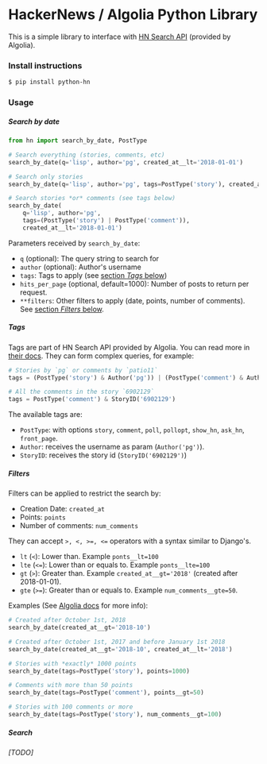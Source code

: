 # HackerNews / Algolia Python Library

This is a simple library to interface with [HN Search API](https://hn.algolia.com/api) (provided by Algolia).

### Install instructions

```bash
$ pip install python-hn
```

### Usage

##### Search by date

```python
from hn import search_by_date, PostType

# Search everything (stories, comments, etc)
search_by_date(q='lisp', author='pg', created_at__lt='2018-01-01')

# Search only stories
search_by_date(q='lisp', author='pg', tags=PostType('story'), created_at__lt='2018-01-01')

# Search stories *or* comments (see tags below)
search_by_date(
    q='lisp', author='pg',
    tags=(PostType('story') | PostType('comment')),
    created_at__lt='2018-01-01')
```

Parameters received by `search_by_date`:
* `q` (optional): The query string to search for
* `author` (optional): Author's username
* `tags`: Tags to apply (see [section _Tags_ below](#tags))
* `hits_per_page` (optional, default=1000): Number of posts to return per request.
* `**filters`: Other filters to apply (date, points, number of comments). See [section _Filters_ below](#filters).

##### Tags

Tags are part of HN Search API provided by Algolia. You can read more in [their docs](https://hn.algolia.com/api). They can form complex queries, for example:

```python
# Stories by `pg` or comments by `patio11`
tags = (PostType('story') & Author('pg')) | (PostType('comment') & Author('patio11'))

# All the comments in the story `6902129`
tags = PostType('comment') & StoryID('6902129')
```

The available tags are:
* `PostType`: with options `story`, `comment`, `poll`, `pollopt`, `show_hn`, `ask_hn`, `front_page`.
* `Author`: receives the username as param (`Author('pg')`).
* `StoryID`: receives the story id (`StoryID('6902129')`)


##### Filters

Filters can be applied to restrict the search by:

* Creation Date: `created_at`
* Points: `points`
* Number of comments: `num_comments`

They can accept `>, <, >=, <=` operators with a syntax similar to Django's.
* `lt` (`<`): Lower than. Example `ponts__lt=100`
* `lte` (`<=`): Lower than or equals to. Example `ponts__lte=100`
* `gt` (`>`): Greater than. Example `created_at__gt='2018'` (created after 2018-01-01).
* `gte` (`>=`): Greater than or equals to. Example `num_comments__gte=50`.

Examples (See [Algolia docs](https://hn.algolia.com/api) for more info):

```python
# Created after October 1st, 2018
search_by_date(created_at__gt='2018-10')

# Created after October 1st, 2017 and before January 1st 2018
search_by_date(created_at__gt='2018-10', created_at__lt='2018')

# Stories with *exactly* 1000 points
search_by_date(tags=PostType('story'), points=1000)

# Comments with more than 50 points
search_by_date(tags=PostType('comment'), points__gt=50)

# Stories with 100 comments or more
search_by_date(tags=PostType('story'), num_comments__gt=100)
```

##### Search

_[TODO]_
